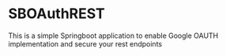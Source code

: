 # SBOAuthREST
This is a simple Springboot application to enable Google OAUTH implementation and secure your rest endpoints
